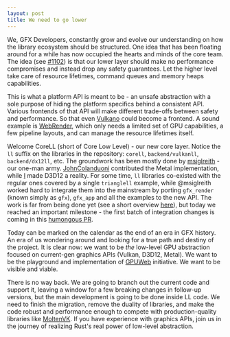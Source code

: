 ```yaml
---
layout: post
title: We need to go lower
---
```


We, GFX Developers, constantly grow and evolve our understanding on how the library ecosystem should be structured. One idea that has been floating around for a while has now occupied the hearts and minds of the core team. The idea (see [#1102](https://github.com/gfx-rs/gfx/issues/1102)) is that our lower layer should make no performance compromises and instead drop any safety guarantees. Let the higher level take care of resource lifetimes, command queues and memory heaps capabilities.

This is what a platform API is meant to be - an unsafe abstraction with a sole purpose of hiding the platform specifics behind a consistent API. Various frontends of that API will make different trade-offs between safety and performance. So that even [Vulkano](https://github.com/tomaka/vulkano) could become a frontend. A sound example is [WebRender](https://github.com/servo/webrender/), which only needs a limited set of GPU capabilities, a few pipeline layouts, and can manage the resource lifetimes itself.

Welcome CoreLL (short of Core Low Level) - our new core layer. Notice the `ll` suffix on the libraries in the repository: `corell`, `backend/vulkanll`, `backend/dx12ll`, etc. The groundwork has been mostly done by [msiglreith](https://github.com/msiglreith) - our one-man army. [JohnColanduoni](https://github.com/JohnColanduoni) contributed the Metal implementation, while [I](https://github.com/kvark) made D3D12 a reality. For some time, `ll` libraries co-existed with the regular ones covered by a single `trianglell` example, while @msiglreith worked hard to integrate them into the mainstream by porting `gfx_render` (known simply as `gfx`), `gfx_app` and all the examples to the new API. The work is far from being done yet (see a short overview [here](https://github.com/gfx-rs/gfx/files/1145735/gfx-rs.LL.integration.pdf)), but today we reached an important milestone - the first batch of integration changes is coming in this [humongous PR](https://github.com/gfx-rs/gfx/pull/1391).

Today can be marked on the calendar as the end of an era in GFX history. An era of us wondering around and looking for a true path and destiny of the project. It is clear now: we want to be *the* low-level GPU abstraction focused on current-gen graphics APIs (Vulkan, D3D12, Metal). We want to be the playground and implementation of [GPUWeb](https://github.com/gpuweb/gpuweb) initiative. We want to be visible and viable.

There is no way back. We are going to branch out the current code and support it, leaving a window for a few breaking changes in follow-up versions, but the main development is going to be done inside LL code. We need to finish the migration, remove the duality of libraries, and make the code robust and performance enough to compete with production-quality libraries like [MoltenVK](https://moltengl.com/moltenvk/). If you have experience with graphics APIs, join us in the journey of realizing Rust's real power of low-level abstraction.
